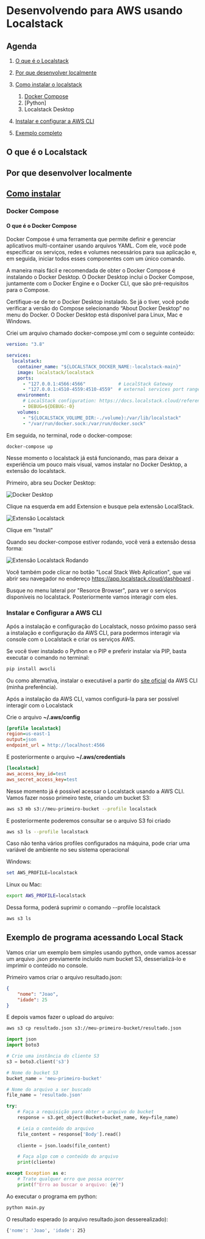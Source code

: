 # Desenvolvendo para AWS usando Localstack

## Agenda

1. [O que é o Localstack](#o-que-é-o-localstack)
1. [Por que desenvolver localmente](#por-que-desenvolver-localmente)
1. [Como instalar o localstack](#como-instalar)
    1. [Docker Compose](#docker-compose)
    1. [Python]
    1. Localstack Desktop

1. [Instalar e configurar a AWS CLI](#instalar-e-configurar-a-aws-cli)
1. [Exemplo completo](#exemplo-de-programa-acessando-local-stack)



## O que é o Localstack

## Por que desenvolver localmente

## [Como instalar](#como-instalar)

### Docker Compose

#### O que é o Docker Compose
Docker Compose é uma ferramenta que permite definir e gerenciar aplicativos multi-container usando arquivos YAML. Com ele, você pode especificar os serviços, redes e volumes necessários para sua aplicação e, em seguida, iniciar todos esses componentes com um único comando.

A maneira mais fácil e recomendada de obter o Docker Compose é instalando o Docker Desktop. 
O Docker Desktop inclui o Docker Compose, juntamente com o Docker Engine e o Docker CLI, que são pré-requisitos para o Compose.

Certifique-se de ter o Docker Desktop instalado. 
Se já o tiver, você pode verificar a versão do Compose selecionando “About Docker Desktop” no menu do Docker.
O Docker Desktop está disponível para Linux, Mac e Windows.

Criei um arquivo chamado docker-compose.yml com o seguinte conteúdo:

```yaml
version: "3.8"

services:
  localstack:
    container_name: "${LOCALSTACK_DOCKER_NAME:-localstack-main}"
    image: localstack/localstack
    ports:
      - "127.0.0.1:4566:4566"            # LocalStack Gateway
      - "127.0.0.1:4510-4559:4510-4559"  # external services port range
    environment:
      # LocalStack configuration: https://docs.localstack.cloud/references/configuration/
      - DEBUG=${DEBUG:-0}
    volumes:
      - "${LOCALSTACK_VOLUME_DIR:-./volume}:/var/lib/localstack"
      - "/var/run/docker.sock:/var/run/docker.sock"
```

Em seguida, no terminal, rode o docker-compose:

```bash
docker-compose up
```

Nesse momento o localstack já está funcionando, mas para deixar a experiência um pouco mais visual, vamos instalar no Docker Desktop, a extensão do localstack.

Primeiro, abra seu Docker Desktop:

![Docker Desktop](/doc/images/docker-desktop.png "Docker Desktop")

Clique na esquerda em add Extension e busque pela extensão LocalStack.

![Extensão Localstack](/doc/images/extensao-local-stack.png "Extensão Localstack")

Clique em "Install"


Quando seu docker-compose estiver rodando, você verá a extensão dessa forma:

![Extensão Localstack Rodando](/doc/images/extensao-local-stack-rodando.png "Extensão Localstack Rodando")

Você também pode clicar no botão "Local Stack Web Aplication", que vai abrir seu navegador no endereço https://app.localstack.cloud/dashboard .


Busque no menu lateral por "Resorce Browser", para ver o serviços disponíveis no localstack. Posteriormente vamos interagir com eles.


### Instalar e Configurar a AWS CLI

Após a instalação e configuração do Localstack, nosso próximo passo será a instalação e configuração da AWS CLI, para podermos interagir via console com o Localstack e criar os serviços AWS.

Se você tiver instalado o Python e o PIP e preferir instalar via PIP, basta executar o comando no terminal:

```bash
pip install awscli
```

Ou como alternativa, instalar o executável a partir do [site oficial](https://docs.localstack.cloud/user-guide/integrations/aws-cli/#aws-cli) da AWS CLI (minha preferência).

Após a instalação da AWS CLI, vamos configurá-la para ser possível interagir com o Localstack

Crie o arquivo __~/.aws/config__

```ini
[profile localstack]
region=us-east-1
output=json
endpoint_url = http://localhost:4566
```

E posteriormente o arquivo __~/.aws/credentials__
 
```ini
[localstack]
aws_access_key_id=test
aws_secret_access_key=test
```

Nesse momento já é possivel acessar o Localstack usando  a AWS CLI. 
Vamos fazer nosso primeiro teste, criando um bucket S3:

```bash
aws s3 mb s3://meu-primeiro-bucket --profile localstack
```

E posteriormente poderemos consultar se o arquivo S3 foi criado
```bash
aws s3 ls --profile localstack
```

Caso não tenha vários profiles configurados na máquina, pode criar uma variável de ambiente no seu sistema operacional

Windows:
```powershell
set AWS_PROFILE=localstack
```

Linux ou Mac:

```bash
export AWS_PROFILE=localstack
```

Dessa forma, poderá suprimir o comando --profile localstack

```bash
aws s3 ls 
```


## Exemplo de programa acessando Local Stack

Vamos criar um exemplo bem simples usando python, onde vamos acessar um arquivo .json previamente incluído num bucket S3, desserializá-lo e imprimir o conteúdo no console.

Primeiro vamos criar o arquivo resultado.json:

```json
{
    "nome": "Joao",
    "idade": 25
}
```

E depois vamos fazer o upload do arquivo:

```bash
aws s3 cp resultado.json s3://meu-primeiro-bucket/resultado.json
```

```python
import json
import boto3

# Crie uma instância do cliente S3
s3 = boto3.client('s3')

# Nome do bucket S3
bucket_name = 'meu-primeiro-bucket'

# Nome do arquivo a ser buscado
file_name = 'resultado.json'

try:
    # Faça a requisição para obter o arquivo do bucket
    response = s3.get_object(Bucket=bucket_name, Key=file_name)

    # Leia o conteúdo do arquivo
    file_content = response['Body'].read()
       
    cliente = json.loads(file_content)

    # Faça algo com o conteúdo do arquivo
    print(cliente)

except Exception as e:
    # Trate qualquer erro que possa ocorrer
    print(f"Erro ao buscar o arquivo: {e}")
```

Ao executar o programa em python:
```bash
python main.py

```
O resultado esperado (o arquivo resultado.json desserealizado):
```bash
{'nome': 'Joao', 'idade': 25}
```